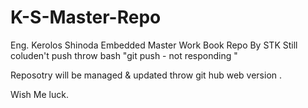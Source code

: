 # K-S-Master-Repo
Eng. Kerolos Shinoda Embedded Master 
Work Book Repo By STK 
Still coluden't push throw bash "git push - not responding "

Reposotry will be managed & updated throw git hub web version .

Wish Me luck.
